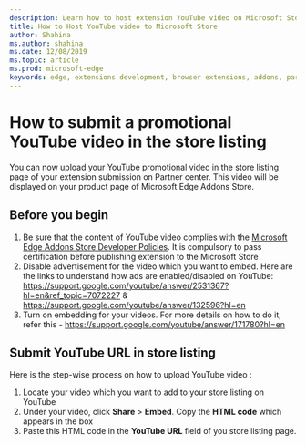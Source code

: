```yaml
---
description: Learn how to host extension YouTube video on Microsoft Store wile creating extension submission on Partner center.
title: How to Host YouTube video to Microsoft Store
author: Shahina
ms.author: shahina
ms.date: 12/08/2019
ms.topic: article
ms.prod: microsoft-edge
keywords: edge, extensions development, browser extensions, addons, partner center, developer
---
```


# How to submit a promotional YouTube video in the store listing

You can now upload your YouTube promotional video in the store listing page of your extension submission on Partner center. This video will be displayed on your product page of Microsoft Edge Addons Store.

## Before you begin

1. Be sure that the content of YouTube video complies with the [Microsoft Edge Addons Store Developer Policies]. It is compulsory to pass certification before publishing extension to the Microsoft Store
1. Disable advertisement for the video which you want to embed. Here are the links to understand how ads are enabled/disabled on YouTube: https://support.google.com/youtube/answer/2531367?hl=en&ref_topic=7072227 &  https://support.google.com/youtube/answer/132596?hl=en
1. Turn on embedding for your videos. For more details on how to do it, refer this - https://support.google.com/youtube/answer/171780?hl=en

## Submit YouTube URL in store listing

Here is the step-wise process on how to upload YouTube video :

1. Locate your video which you want to add to your store listing on YouTube
1. Under your video, click **Share** > **Embed**. Copy the **HTML code** which appears in the box
1. Paste this HTML code in the **YouTube URL** field of you store listing page.

[Microsoft Edge Addons Store Developer Policies]: https://www.bing.com/
